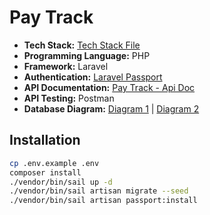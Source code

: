 # Pay Track

- **Tech Stack:** [Tech Stack File](https://github.com/kadirermantr/pay-track/blob/master/techstack.md)
- **Programming Language:** PHP
- **Framework:** Laravel
- **Authentication:** [Laravel Passport](https://laravel.com/docs/passport)
- **API Documentation:** [Pay Track - Api Doc](https://kadirermantr.gitbook.io/pay-track-api-doc)
- **API Testing:** Postman
- **Database Diagram:** [Diagram 1](https://dbdiagram.io/d/6420f4b25758ac5f172447ae) | [Diagram 2](https://dbdiagram.io/d/6420f5185758ac5f172447ca)

## Installation

```bash
cp .env.example .env
composer install
./vendor/bin/sail up -d
./vendor/bin/sail artisan migrate --seed
./vendor/bin/sail artisan passport:install
```
